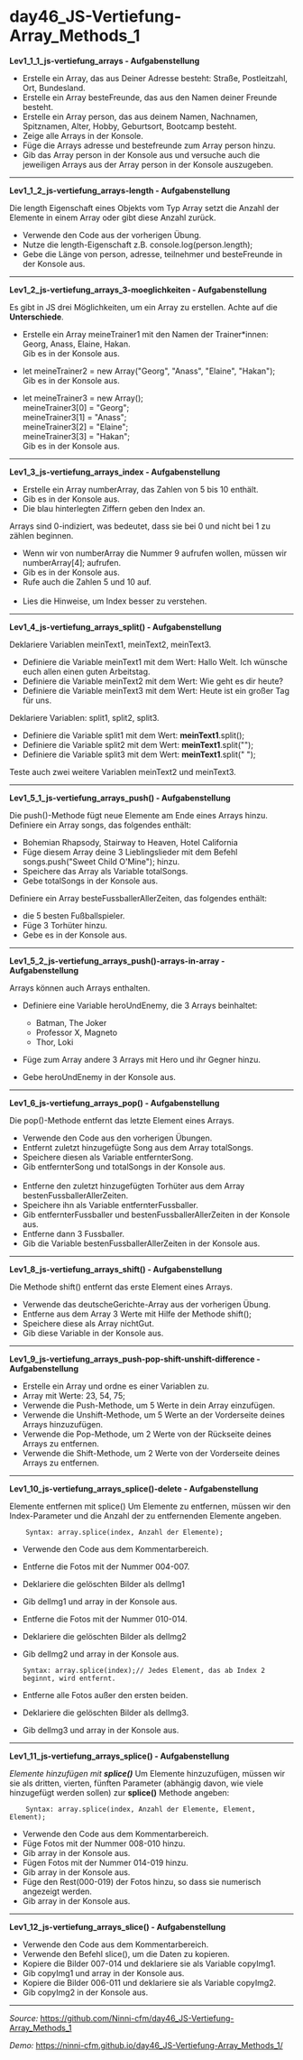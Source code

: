 # day46_JS-Vertiefung-Array_Methods_1

**Lev1_1_1_js-vertiefung_arrays - Aufgabenstellung**

-   Erstelle ein Array, das aus Deiner Adresse besteht: Straße, Postleitzahl, Ort, Bundesland.
-   Erstelle ein Array besteFreunde, das aus den Namen deiner Freunde besteht.
-   Erstelle ein Array person, das aus deinem Namen, Nachnamen, Spitznamen, Alter, Hobby, Geburtsort, Bootcamp besteht.
-   Zeige alle Arrays in der Konsole.
-   Füge die Arrays adresse und bestefreunde zum Array person hinzu.
-   Gib das Array person in der Konsole aus und versuche auch die jeweiligen Arrays aus der Array person in der Konsole auszugeben.

---

**Lev1_1_2_js-vertiefung_arrays-length - Aufgabenstellung**

Die length Eigenschaft eines Objekts vom Typ Array setzt die Anzahl der Elemente in einem Array oder gibt diese Anzahl zurück.

-   Verwende den Code aus der vorherigen Übung.
-   Nutze die length-Eigenschaft z.B. console.log(person.length);
-   Gebe die Länge von person, adresse, teilnehmer und besteFreunde in der Konsole aus.

---

**Lev1_2_js-vertiefung_arrays_3-moeglichkeiten - Aufgabenstellung**

Es gibt in JS drei Möglichkeiten, um ein Array zu erstellen.
Achte auf die <b>Unterschiede</b>.

-   Erstelle ein Array meineTrainer1 mit den Namen der Trainer\*innen: Georg, Anass, Elaine, Hakan.<br>
    Gib es in der Konsole aus.

-   let meineTrainer2 = new Array("Georg", "Anass", "Elaine", "Hakan");<br>
    Gib es in der Konsole aus.

-   let meineTrainer3 = new Array();<br>
    meineTrainer3[0] = "Georg";<br>
    meineTrainer3[1] = "Anass";<br>
    meineTrainer3[2] = "Elaine";<br>
    meineTrainer3[3] = "Hakan";<br>
    Gib es in der Konsole aus.<br>

---

**Lev1_3_js-vertiefung_arrays_index - Aufgabenstellung**

-   Erstelle ein Array numberArray, das Zahlen von 5 bis 10 enthält.
-   Gib es in der Konsole aus.
-   Die blau hinterlegten Ziffern geben den Index an.

Arrays sind 0-indiziert, was bedeutet, dass sie bei 0 und nicht bei 1 zu zählen beginnen.

-   Wenn wir von numberArray die Nummer 9 aufrufen wollen, müssen wir numberArray[4]; aufrufen.
-   Gib es in der Konsole aus.
-   Rufe auch die Zahlen 5 und 10 auf.<br><br>
-   Lies die Hinweise, um Index besser zu verstehen.

---

**Lev1_4_js-vertiefung_arrays_split() - Aufgabenstellung**

Deklariere Variablen meinText1, meinText2, meinText3.

-   Definiere die Variable meinText1 mit dem Wert: Hallo Welt. Ich wünsche euch allen einen guten Arbeitstag.
-   Definiere die Variable meinText2 mit dem Wert: Wie geht es dir heute?
-   Definiere die Variable meinText3 mit dem Wert: Heute ist ein großer Tag für uns.

Deklariere Variablen: split1, split2, split3.

-   Definiere die Variable split1 mit dem Wert: <b>meinText1</b>.split();
-   Definiere die Variable split2 mit dem Wert: <b>meinText1</b>.split("");
-   Definiere die Variable split3 mit dem Wert: <b>meinText1</b>.split(" ");

Teste auch zwei weitere Variablen meinText2 und meinText3.

---

**Lev1_5_1_js-vertiefung_arrays_push() - Aufgabenstellung**

Die push()-Methode fügt neue Elemente am Ende eines Arrays hinzu.
Definiere ein Array songs, das folgendes enthält:

-   Bohemian Rhapsody, Stairway to Heaven, Hotel California
-   Füge diesem Array deine 3 Lieblingslieder mit dem Befehl songs.push("Sweet Child O'Mine"); hinzu.
-   Speichere das Array als Variable totalSongs.
-   Gebe totalSongs in der Konsole aus.

Definiere ein Array besteFussballerAllerZeiten, das folgendes enthält:

-   die 5 besten Fußballspieler.
-   Füge 3 Torhüter hinzu.
-   Gebe es in der Konsole aus.

---

**Lev1_5_2_js-vertiefung_arrays_push()-arrays-in-array - Aufgabenstellung**

Arrays können auch Arrays enthalten.

-   Definiere eine Variable heroUndEnemy, die 3 Arrays beinhaltet:

    -   Batman, The Joker
    -   Professor X, Magneto
    -   Thor, Loki

-   Füge zum Array andere 3 Arrays mit Hero und ihr Gegner hinzu.
-   Gebe heroUndEnemy in der Konsole aus.

---

**Lev1_6_js-vertiefung_arrays_pop() - Aufgabenstellung**

Die pop()-Methode entfernt das letzte Element eines Arrays.

-   Verwende den Code aus den vorherigen Übungen.
-   Entfernt zuletzt hinzugefügte Song aus dem Array totalSongs.
-   Speichere diesen als Variable entfernterSong.
-   Gib entfernterSong und totalSongs in der Konsole aus.<br><br>
-   Entferne den zuletzt hinzugefügten Torhüter aus dem Array bestenFussballerAllerZeiten.
-   Speichere ihn als Variable entfernterFussballer.
-   Gib entfernterFussballer und bestenFussballerAllerZeiten in der Konsole aus.
-   Entferne dann 3 Fussballer.
-   Gib die Variable bestenFussballerAllerZeiten in der Konsole aus.

---

**Lev1_8_js-vertiefung_arrays_shift() - Aufgabenstellung**

Die Methode shift() entfernt das erste Element eines Arrays.

-   Verwende das deutscheGerichte-Array aus der vorherigen Übung.
-   Entferne aus dem Array 3 Werte mit Hilfe der Methode shift();
-   Speichere diese als Array nichtGut.
-   Gib diese Variable in der Konsole aus.

---

**Lev1_9_js-vertiefung_arrays_push-pop-shift-unshift-difference - Aufgabenstellung**

-   Erstelle ein Array und ordne es einer Variablen zu.
-   Array mit Werte: 23, 54, 75;
-   Verwende die Push-Methode, um 5 Werte in dein Array einzufügen.
-   Verwende die Unshift-Methode, um 5 Werte an der Vorderseite deines Arrays hinzuzufügen.
-   Verwende die Pop-Methode, um 2 Werte von der Rückseite deines Arrays zu entfernen.
-   Verwende die Shift-Methode, um 2 Werte von der Vorderseite deines Arrays zu entfernen.

---

**Lev1_10_js-vertiefung_arrays_splice()-delete - Aufgabenstellung**

Elemente entfernen mit splice()
Um Elemente zu entfernen, müssen wir den Index-Parameter und die Anzahl der zu entfernenden Elemente angeben.

        Syntax: array.splice(index, Anzahl der Elemente);

-   Verwende den Code aus dem Kommentarbereich.
-   Entferne die Fotos mit der Nummer 004-007.
-   Deklariere die gelöschten Bilder als delImg1
-   Gib delImg1 und array in der Konsole aus.
-   Entferne die Fotos mit der Nummer 010-014.
-   Deklariere die gelöschten Bilder als delImg2
-   Gib delImg2 und array in der Konsole aus.

        Syntax: array.splice(index);// Jedes Element, das ab Index 2 beginnt, wird entfernt.

-   Entferne alle Fotos außer den ersten beiden.
-   Deklariere die gelöschten Bilder als delImg3.
-   Gib delImg3 und array in der Konsole aus.

---

**Lev1_11_js-vertiefung_arrays_splice() - Aufgabenstellung**

<i>Elemente hinzufügen mit <b>splice()</b></i>
Um Elemente hinzuzufügen, müssen wir sie als dritten, vierten, fünften Parameter
(abhängig davon, wie viele hinzugefügt werden sollen) zur <b>splice()</b> Methode angeben:

        Syntax: array.splice(index, Anzahl der Elemente, Element, Element);

-   Verwende den Code aus dem Kommentarbereich.
-   Füge Fotos mit der Nummer 008-010 hinzu.
-   Gib array in der Konsole aus.
-   Fügen Fotos mit der Nummer 014-019 hinzu.
-   Gib array in der Konsole aus.
-   Füge den Rest(000-019) der Fotos hinzu, so dass sie numerisch angezeigt werden.
-   Gib array in der Konsole aus.

---

**Lev1_12_js-vertiefung_arrays_slice() - Aufgabenstellung**

-   Verwende den Code aus dem Kommentarbereich.
-   Verwende den Befehl slice(), um die Daten zu kopieren.
-   Kopiere die Bilder 007-014 und deklariere sie als Variable copyImg1.
-   Gib copyImg1 und array in der Konsole aus.
-   Kopiere die Bilder 006-011 und deklariere sie als Variable copyImg2.
-   Gib copyImg2 in der Konsole aus.

---

_Source:_ https://github.com/Ninni-cfm/day46_JS-Vertiefung-Array_Methods_1

_Demo:_ https://ninni-cfm.github.io/day46_JS-Vertiefung-Array_Methods_1/
